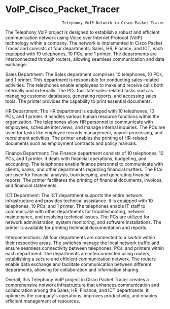 # VoIP_Cisco_Packet_Tracer
                             Telephony VoIP Network in Cisco Packet Tracer

The Telephony VoIP project is designed to establish a robust and efficient communication network using Voice over Internet Protocol (VoIP) technology within a company. The network is implemented in Cisco Packet Tracer and consists of four departments: Sales, HR, Finance, and ICT, each equipped with 10 telephones, 10 PCs, and 1 printer. The departments are interconnected through routers, allowing seamless communication and data exchange.

Sales Department:
The Sales department comprises 10 telephones, 10 PCs, and 1 printer. This department is responsible for conducting sales-related activities. The telephones enable employees to make and receive calls both internally and externally. The PCs facilitate sales-related tasks such as managing customer databases, generating reports, and accessing sales tools. The printer provides the capability to print essential documents.

HR Department:
The HR department is equipped with 10 telephones, 10 PCs, and 1 printer. It handles various human resource functions within the organization. The telephones allow HR personnel to communicate with employees, schedule interviews, and manage internal inquiries. The PCs are used for tasks like employee records management, payroll processing, and recruitment activities. The printer enables the printing of HR-related documents such as employment contracts and policy manuals.

Finance Department:
The Finance department consists of 10 telephones, 10 PCs, and 1 printer. It deals with financial operations, budgeting, and accounting. The telephones enable finance personnel to communicate with clients, banks, and other departments regarding financial matters. The PCs are used for financial analysis, bookkeeping, and generating financial reports. The printer facilitates the printing of financial documents, invoices, and financial statements.

ICT Department:
The ICT department supports the entire network infrastructure and provides technical assistance. It is equipped with 10 telephones, 10 PCs, and 1 printer. The telephones enable IT staff to communicate with other departments for troubleshooting, network maintenance, and resolving technical issues. The PCs are utilized for network administration, system monitoring, and software installations. The printer is available for printing technical documentation and reports.

Interconnections:
All four departments are connected to a switch within their respective areas. The switches manage the local network traffic and ensure seamless connectivity between telephones, PCs, and printers within each department. The departments are interconnected using routers, establishing a secure and efficient communication network. The routers enable data exchange and facilitate communication between different departments, allowing for collaboration and information sharing.

Overall, this Telephony VoIP project in Cisco Packet Tracer creates a comprehensive network infrastructure that enhances communication and collaboration among the Sales, HR, Finance, and ICT departments. It optimizes the company's operations, improves productivity, and enables efficient management of resources.
